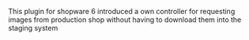 This plugin for shopware 6 introduced a own controller for requesting images from production shop without having to download them into the staging system
